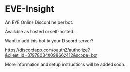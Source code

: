 # EVE-Insight
An EVE Online Discord helper bot.

Available as hosted or self-hosted.

Want to add this bot to your Discord server?

https://discordapp.com/oauth2/authorize?&client_id=379780340098662412&scope=bot

More information and setup instructions will be added soon.
